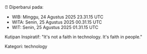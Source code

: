 ⏰ Diperbarui pada:
- WIB: Minggu, 24 Agustus 2025 23.31.15 UTC
- WITA: Senin, 25 Agustus 2025 00.31.15 UTC
- WIT: Senin, 25 Agustus 2025 01.31.15 UTC

Kutipan Inspiratif:
"It's not a faith in technology. It's faith in people."


Kategori: technology


